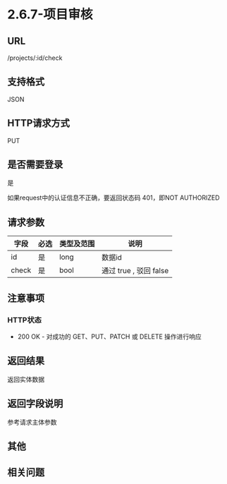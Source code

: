 # 2.6.7-项目审核

## URL

/projects/:id/check

## 支持格式

JSON

## HTTP请求方式

PUT

## 是否需要登录

是

如果request中的认证信息不正确，要返回状态码 401，即NOT AUTHORIZED

## 请求参数

字段 | 必选 | 类型及范围 | 说明
----|------|----------|-------------
id                  |   是   | long    | 数据id
check               |   是   | bool    | 通过 true , 驳回 false

## 注意事项

### HTTP状态

- 200 OK - 对成功的 GET、PUT、PATCH 或 DELETE 操作进行响应

## 返回结果

返回实体数据

## 返回字段说明

参考请求主体参数

## 其他

## 相关问题
